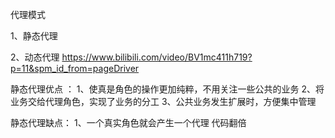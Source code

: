 代理模式

1、静态代理

2、动态代理
https://www.bilibili.com/video/BV1mc411h719?p=11&spm_id_from=pageDriver

静态代理优点 ：
1、使真是角色的操作更加纯粹，不用关注一些公共的业务
2、将业务交给代理角色，实现了业务的分工
3、公共业务发生扩展时，方便集中管理

静态代理缺点：
1、一个真实角色就会产生一个代理 代码翻倍